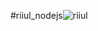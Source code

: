 #riiul_nodejs![riiul](https://user-images.githubusercontent.com/17851855/113144722-3af5ab00-9236-11eb-8e8b-66a5c8c93f3b.png)

